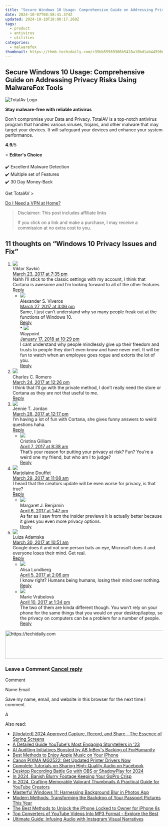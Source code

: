 ```yaml
---
title: "Secure Windows 10 Usage: Comprehensive Guide on Addressing Privacy Risks Using MalwareFox Tools"
date: 2024-10-07T08:58:41.374Z
updated: 2024-10-10T18:00:17.260Z
tags:
  - product
  - antivirus
  - utilities
categories:
  - malwarefox
thumbnail: https://thmb.techidaily.com/c35bb55569306b5428a10bd1ab44596d5c722993db7a19d5db6d527a1da8e1b4.png
---
```


## Secure Windows 10 Usage: Comprehensive Guide on Addressing Privacy Risks Using MalwareFox Tools

![TotalAv Logo](https://www.malwarefox.com/wp-content/uploads/2024/02/totalav-svg.webp "totalav-svg")

**Stay malware-free with reliable antivirus**

Don't compromise your Data and Privacy. TotalAV is a top-notch antivirus program that handles various viruses, trojans, and other malware that may target your devices. It will safeguard your devices and enhance your system performance.

**4.9**/5

⭐ **Editor's Choice**

✔️ Excellent Malware Detection  
✔️ Multiple set of Features  
✔️ 30 Day Money-Back

[](https://tools.techidaily.com/malwarefox/products/) Get TotalAV > 

[Do I Need a VPN at Home?](https://tools.techidaily.com/malwarefox/products/)

>  Disclaimer: This post includes affiliate links
>
>  If you click on a link and make a purchase, I may receive a commission at no extra cost to you.
>

## 11 thoughts on “Windows 10 Privacy Issues and Fix”

1. ![](https://secure.gravatar.com/avatar/3111e6820941aafd22f47f5d1306a3de?s=50&d=mm&r=g)  
Viktor Savkić  
[March 23, 2017 at 7:35 pm](https://tools.techidaily.com/malwarefox/products/)  
Nahh I’ll stick to the classic settings with my account, I think that Cortana is awesome and I’m looking forward to all of the other features.  
[Reply](https://tools.techidaily.com/malwarefox/products/)  
   * ![](https://secure.gravatar.com/avatar/b408e5b8ccc600c149de425e87cbe39a?s=50&d=mm&r=g)  
   Alexander S. Viveros  
   [March 27, 2017 at 3:06 pm](https://tools.techidaily.com/malwarefox/products/)  
   Same, I just can’t understand why so many people freak out at the functions of Windows 10.  
   [Reply](https://tools.techidaily.com/malwarefox/products/)  
         * ![](https://secure.gravatar.com/avatar/f5a7cd5a560ece44b2c5307f13ebdc39?s=50&d=mm&r=g)  
         Waypoint  
         [January 17, 2018 at 10:29 pm](https://tools.techidaily.com/malwarefox/products/)  
         I cant understand why people mindlessly give up their freedom and trusts to people they don’t even know and have never met. It will be fun to watch when an employee goes rogue and extorts the lot of you.  
         [Reply](https://tools.techidaily.com/malwarefox/products/)
2. ![](https://secure.gravatar.com/avatar/e6b123bb1b5ac014a021433aa6ce629a?s=50&d=mm&r=g)  
Charles C. Romero  
[March 24, 2017 at 12:26 pm](https://tools.techidaily.com/malwarefox/products/)  
I think that I’ll go with the private method, I don’t really need the store or Cortana as they are not that useful to me.  
[Reply](https://tools.techidaily.com/malwarefox/products/)
3. ![](https://secure.gravatar.com/avatar/02a5818e0f90aeff73c2d3a3cf52064a?s=50&d=mm&r=g)  
Jennie T. Jordan  
[March 28, 2017 at 12:17 pm](https://tools.techidaily.com/malwarefox/products/)  
I’m having a lot of fun with Cortana, she gives funny answers to weird questions haha.  
[Reply](https://tools.techidaily.com/malwarefox/products/)  
   * ![](https://secure.gravatar.com/avatar/086d98bb29aec5c5d41c812b71452ac6?s=50&d=mm&r=g)  
   Cristina Gilliam  
   [April 7, 2017 at 8:38 am](https://tools.techidaily.com/malwarefox/products/)  
   That’s your reason for putting your privacy at risk? Fun? You’re a weird one my friend, but who am I to judge?  
   [Reply](https://tools.techidaily.com/malwarefox/products/)
4. ![](https://secure.gravatar.com/avatar/b533f5d1dde5c0b911887cdeceb5e5dd?s=50&d=mm&r=g)  
Marjolaine Douffet  
[March 29, 2017 at 11:08 am](https://tools.techidaily.com/malwarefox/products/)  
I heard that the creators update will be even worse for privacy, is that true?  
[Reply](https://tools.techidaily.com/malwarefox/products/)  
   * ![](https://secure.gravatar.com/avatar/c22770c003f07a0688ac4c4f6c89d615?s=50&d=mm&r=g)  
   Margaret J. Benjamin  
   [April 6, 2017 at 1:47 pm](https://tools.techidaily.com/malwarefox/products/)  
   As far as I saw from the insider previews it is actually better because it gives you even more privacy options.  
   [Reply](https://tools.techidaily.com/malwarefox/products/)
5. ![](https://secure.gravatar.com/avatar/b6688601f0a110c65de4a0267b408f86?s=50&d=mm&r=g)  
Luiza Adamska  
[March 30, 2017 at 10:51 am](https://tools.techidaily.com/malwarefox/products/)  
Google does it and not one person bats an eye, Microsoft does it and everyone loses their mind. Get real.  
[Reply](https://tools.techidaily.com/malwarefox/products/)  
   * ![](https://secure.gravatar.com/avatar/af887fb2c67cb95e0778432a91a08c62?s=50&d=mm&r=g)  
   Alisa Lundberg  
   [April 5, 2017 at 2:06 pm](https://tools.techidaily.com/malwarefox/products/)  
   I know right? Humans being humans, losing their mind over nothing.  
   [Reply](https://tools.techidaily.com/malwarefox/products/)  
   * ![](https://secure.gravatar.com/avatar/1a7c6df4d70928fbe9877f9312ab73a7?s=50&d=mm&r=g)  
   Marie Vrábelová  
   [April 10, 2017 at 1:34 pm](https://tools.techidaily.com/malwarefox/products/)  
   The two of them are kinda different though. You won’t rely on your phone for the same things that you would on your desktop/laptop, so the privacy on computers can be a problem for a number of people.  
   [Reply](https://tools.techidaily.com/malwarefox/products/)

<!-- affiliate ads begin -->
<a href="https://appsumo.8odi.net/c/5597632/2130886/7443" target="_top" id="2130886">
  <img src="//a.impactradius-go.com/display-ad/7443-2130886" border="0" alt="https://techidaily.com" width="728" height="90"/>
</a>
<img height="0" width="0" src="https://appsumo.8odi.net/i/5597632/2130886/7443" style="position:absolute;visibility:hidden;" border="0" />
<!-- affiliate ads end -->

### Leave a Comment [Cancel reply](https://tools.techidaily.com/malwarefox/products/)

Comment

Name Email 

Save my name, email, and website in this browser for the next time I comment.

Δ

<ins class="adsbygoogle"
     style="display:block"
     data-ad-format="autorelaxed"
     data-ad-client="ca-pub-7571918770474297"
     data-ad-slot="1223367746"></ins>

<ins class="adsbygoogle"
     style="display:block"
     data-ad-client="ca-pub-7571918770474297"
     data-ad-slot="8358498916"
     data-ad-format="auto"
     data-full-width-responsive="true"></ins>

<span class="atpl-alsoreadstyle">Also read:</span>
<div><ul>
<li><a href="https://video-screen-grab.techidaily.com/updated-2024-approved-capture-record-and-share-the-essence-of-spring-screens/"><u>[Updated] 2024 Approved Capture, Record, and Share - The Essence of Spring Screens</u></a></li>
<li><a href="https://fox-glue.techidaily.com/a-detailed-guide-youtubes-most-engaging-storytellers-in-23/"><u>A Detailed Guide YouTube's Most Engaging Storytellers in '23</u></a></li>
<li><a href="https://solve-popular.techidaily.com/ai-auditing-initiatives-boosted-by-ab-inbevs-backing-of-forhumanity/"><u>AI Auditing Initiatives Boosted by AB InBev's Backing of ForHumanity</u></a></li>
<li><a href="https://discover-data.techidaily.com/best-methods-to-enjoy-apple-music-on-your-iphone/"><u>Best Methods to Enjoy Apple Music on Your iPhone</u></a></li>
<li><a href="https://win-amazing.techidaily.com/canon-pixma-mg2522-get-updated-printer-drivers-now/"><u>Canon PIXMA MG2522: Get Updated Printer Drivers Now</u></a></li>
<li><a href="https://discover-data.techidaily.com/complete-tutorials-on-sharing-high-quality-audio-on-facebook/"><u>Complete Tutorials on Sharing High-Quality Audio on Facebook</u></a></li>
<li><a href="https://video-screen-grab.techidaily.com/desktop-recording-battle-go-with-obs-or-shadowplay-for-2024/"><u>Desktop Recording Battle Go with OBS or ShadowPlay for 2024</u></a></li>
<li><a href="https://extra-hints.techidaily.com/in-2024-banish-blurry-footage-keeping-your-gopro-crisp/"><u>In 2024, Banish Blurry Footage Keeping Your GoPro Crisp</u></a></li>
<li><a href="https://youtube-docs.techidaily.com/24-crafting-memorable-valorant-thumbnails-a-practical-guide-for-youtube-creators/"><u>In 2024, Crafting Memorable Valorant Thumbnails A Practical Guide for YouTube Creators</u></a></li>
<li><a href="https://win11.techidaily.com/masterful-windows-11-harnessing-background-blur-in-photos-app/"><u>Masterful Windows 11: Harnessing Background Blur in Photos App</u></a></li>
<li><a href="https://discover-data.techidaily.com/modern-methods-transforming-the-backdrop-of-your-passport-pictures-this-year/"><u>Modern Methods: Transforming the Backdrop of Your Passport Pictures This Year</u></a></li>
<li><a href="https://ios-unlock.techidaily.com/the-best-methods-to-unlock-the-iphone-locked-to-owner-for-iphone-6s-by-drfone-ios/"><u>The Best Methods to Unlock the iPhone Locked to Owner for iPhone 6s</u></a></li>
<li><a href="https://discover-data.techidaily.com/top-converters-of-youtube-videos-into-mp3-format-explore-the-best/"><u>Top Converters of YouTube Videos Into MP3 Format - Explore the Best</u></a></li>
<li><a href="https://discover-data.techidaily.com/ultimate-guide-infusing-audio-with-instagram-visual-narratives/"><u>Ultimate Guide: Infusing Audio with Instagram Visual Narratives</u></a></li>
</ul></div>

